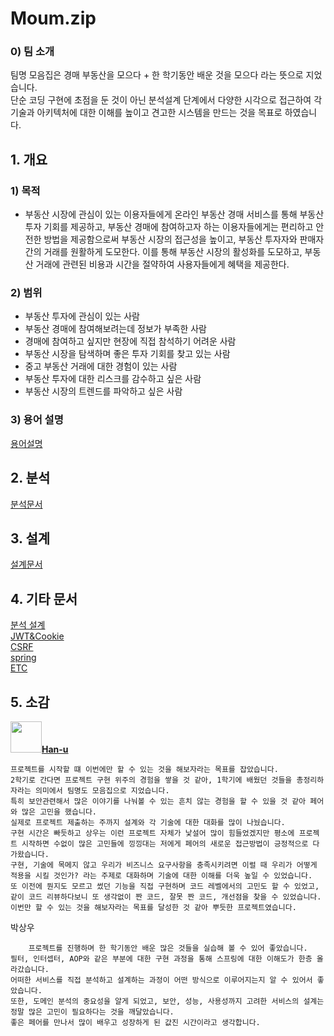 # Moum.zip
### 0) 팀 소개
  팀명 모음집은 경매 부동산을 모으다 + 한 학기동안 배운 것을 모으다 라는 뜻으로 지었습니다.  
단순 코딩 구현에 초점을 둔 것이 아닌 분석설계 단계에서 다양한 시각으로 접근하여 각 기술과 아키텍처에 대한 이해를 높이고 견고한 시스템을 만드는 것을 목표로 하였습니다.

## 1. 개요
### 1) 목적
- 부동산 시장에 관심이 있는 이용자들에게 온라인 부동산 경매 서비스를 통해 부동산 투자 기회를 제공하고, 부동산 경매에 참여하고자 하는 이용자들에게는 편리하고 안전한 방법을 제공함으로써 부동산 시장의 접근성을 높이고, 부동산 투자자와 판매자 간의 거래를 원활하게 도모한다. 이를 통해 부동산 시장의 활성화를 도모하고, 부동산 거래에 관련된 비용과 시간을 절약하여 사용자들에게 혜택을 제공한다.
### 2) 범위
- 부동산 투자에 관심이 있는 사람
- 부동산 경매에 참여해보려는데 정보가 부족한 사람
- 경매에 참여하고 싶지만 현장에 직접 참석하기 어려운 사람
- 부동산 시장을 탐색하며 좋은 투자 기회를 찾고 있는 사람
- 중고 부동산 거래에 대한 경험이 있는 사람
- 부동산 투자에 대한 리스크를 감수하고 싶은 사람
- 부동산 시장의 트렌드를 파악하고 싶은 사람
### 3) 용어 설명
[용어설명](note/GlossaryOfTerms.md)

## 2. 분석
[분석문서](note/RequiremetsAnalysisFinal.md)

## 3. 설계
[설계문서](note/design.md)

## 4. 기타 문서
[분석 설계](note/분석설계때얘기했던이것저것.md)  
[JWT&Cookie](note/JWTnCookie.md)  
[CSRF](note/csrf.md)  
[spring](note/spring.md)  
[ETC](note/그외설계관련고민들.md)



## 5. 소감
<td align="center" ><a href="https://github.com/Han-u"><img src="https://avatars.githubusercontent.com/Han-u" width="50px;" alt=""><b>Han-u</b></a></td>

``` 
프로젝트를 시작할 떄 이번에만 할 수 있는 것을 해보자라는 목표를 잡았습니다.  
2학기로 간다면 프로젝트 구현 위주의 경험을 쌓을 것 같아, 1학기에 배웠던 것들을 총정리하자라는 의미에서 팀명도 모음집으로 지었습니다.  
특히 보안관련해서 많은 이야기를 나눠볼 수 있는 흔치 않는 경험을 할 수 있을 것 같아 페어와 많은 고민을 했습니다.  
실제로 프로젝트 제출하는 주까지 설계와 각 기술에 대한 대화를 많이 나눴습니다. 
구현 시간은 빠듯하고 상우는 이런 프로젝트 자체가 낯설어 많이 힘들었겠지만 평소에 프로젝트 시작하면 수없이 많은 고민들에 낑낑대는 저에게 페어의 새로운 접근방법이 긍정적으로 다가왔습니다.  
구현, 기술에 목메지 않고 우리가 비즈니스 요구사항을 충족시키려면 이럴 때 우리가 어떻게 적용을 시킬 것인가? 라는 주제로 대화하며 기술에 대한 이해를 더욱 높일 수 있었습니다.  
또 이전에 뭔지도 모르고 썼던 기능을 직접 구현하며 코드 레벨에서의 고민도 할 수 있었고, 같이 코드 리뷰하다보니 또 생각없이 짠 코드, 잘못 짠 코드, 개선점을 찾을 수 있었습니다.  
이번만 할 수 있는 것을 해보자라는 목표를 달성한 것 같아 뿌듯한 프로젝트였습니다.
```
박상우
```
    프로젝트를 진행하며 한 학기동안 배운 많은 것들을 실습해 볼 수 있어 좋았습니다.
필터, 인터셉터, AOP와 같은 부분에 대한 구현 과정을 통해 스프링에 대한 이해도가 한층 올라갔습니다.
어떠한 서비스를 직접 분석하고 설계하는 과정이 어떤 방식으로 이루어지는지 알 수 있어서 좋았습니다.
또한, 도메인 분석의 중요성을 알게 되었고, 보안, 성능, 사용성까지 고려한 서비스의 설계는 정말 많은 고민이 필요하다는 것을 깨달았습니다.
좋은 페어를 만나서 많이 배우고 성장하게 된 값진 시간이라고 생각합니다.
```
